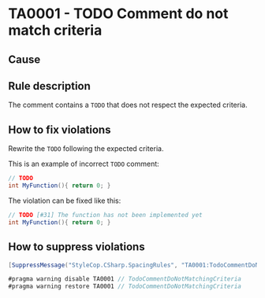 # TA0001 - TODO Comment do not match criteria

## Cause

## Rule description
The comment contains a `TODO` that does not respect the expected criteria.

## How to fix violations
Rewrite the `TODO` following the expected criteria.

This is an example of incorrect `TODO` comment:
```csharp
// TODO
int MyFunction(){ return 0; }
```

The violation can be fixed like this:
```csharp
// TODO [#31] The function has not been implemented yet
int MyFunction(){ return 0; }
```

## How to suppress violations

```csharp
[SuppressMessage("StyleCop.CSharp.SpacingRules", "TA0001:TodoCommentDoNotMatchingCriteria", Justification = "Acceptable.")]
```

```csharp
#pragma warning disable TA0001 // TodoCommentDoNotMatchingCriteria
#pragma warning restore TA0001 // TodoCommentDoNotMatchingCriteria
```